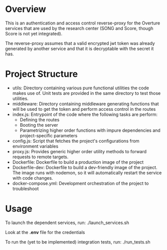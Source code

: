 # Overview

This is an authentication and access control reverse-proxy for the Overture services that are used by the research center (SONG and Score, though Score is not yet integrated).

The reverse-proxy assumes that a valid encrypted jwt token was already generated by another service and that it is decryptable with the secret it has.

# Project Structure

- utils: Directory containing various pure functional utilities the code makes use of. Unit tests are provided in the same directory to test those utilities.
- middleware: Directory containing middleware generating functions that will be used to get the token and perform access control in the routes
- index.js: Entrypoint of the code where the following tasks are perform:
  - Defining the routes
  - Booting the server
  - Parametrizing higher order functions with impure dependencies and project-specific parameters
- config.js: Script that fetches the project's configurations from        environment variables
- proxy.js: Provides generic higher order utility methods to forward requests to remote targets.
- Dockerfile: Dockerfile to build a production image of the project
- Dockerfile-dev: Dockerfile to build a dev-friendly image of the project. The image runs with nodemon, so it will automatically restart the service with code changes.
- docker-compose.yml: Development orchestration of the project to troubleshoot

# Usage

To launch the dependent services, run: ./launch_services.sh

Look at the **.env** file for the credentials

To run the (yet to be implemented) integration tests, run: ./run_tests.sh